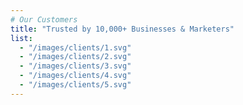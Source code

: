 ```yaml
---
# Our Customers
title: "Trusted by 10,000+ Businesses & Marketers"
list:
  - "/images/clients/1.svg"
  - "/images/clients/2.svg"
  - "/images/clients/3.svg"
  - "/images/clients/4.svg"
  - "/images/clients/5.svg"
---
```

